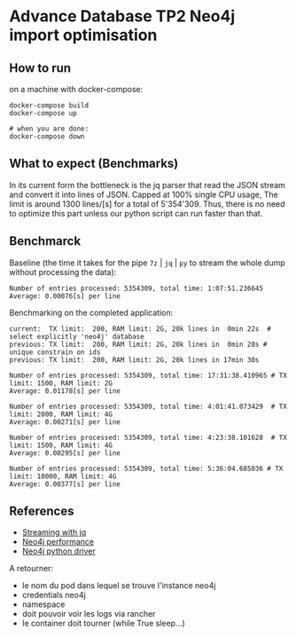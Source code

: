 # Advance Database TP2 Neo4j import optimisation

## How to run
on a machine with docker-compose:

	docker-compose build
	docker-compose up

	# when you are done:
	docker-compose down

## What to expect (Benchmarks)

In its current form the bottleneck is the jq parser that read the JSON stream and convert it into lines of JSON. Capped at 100% single CPU usage, The limit is around 1300 lines/[s] for a total of 5'354'309.
Thus, there is no need to optimize this part unless our python script can run faster than that.

## Benchmarck

Baseline (the time it takes for the pipe `7z` | `jq` | `py` to stream the whole dump without processing the data):

	Number of entries processed: 5354309, total time: 1:07:51.236645
	Average: 0.00076[s] per line

Benchmarking on the completed application:

	current:  TX limit:  200, RAM limit: 2G, 20k lines in  0min 22s  # select explicitly 'neo4j' database
	previous: TX limit:  200, RAM limit: 2G, 20k lines in  0min 28s # unique constrain on ids
	previous: TX limit:  200, RAM limit: 2G, 20k lines in 17min 30s

	Number of entries processed: 5354309, total time: 17:31:38.410965 # TX limit: 1500, RAM limit: 2G
	Average: 0.01178[s] per line

	Number of entries processed: 5354309, total time: 4:01:41.073429  # TX limit: 2000, RAM limit: 4G
	Average: 0.00271[s] per line

	Number of entries processed: 5354309, total time: 4:23:38.101628  # TX limit: 1500, RAM limit: 4G
	Average: 0.00295[s] per line

	Number of entries processed: 5354309, total time: 5:36:04.685036 # TX limit: 10000, RAM limit: 4G
	Average: 0.00377[s] per line

## References

- [Streaming with jq](https://www.reddit.com/r/bash/comments/myoft4/streaming_with_jq/)
- [Neo4j performance](https://neo4j.com/docs/python-manual/current/performance/ )
- [Neo4j python driver](https://neo4j.com/docs/api/python-driver/current/)


A retourner:
 - le nom du pod dans lequel se trouve l'instance neo4j
 - credentials neo4j
 - namespace
 - doit pouvoir voir les logs via rancher
 - le container doit tourner (while True sleep...)